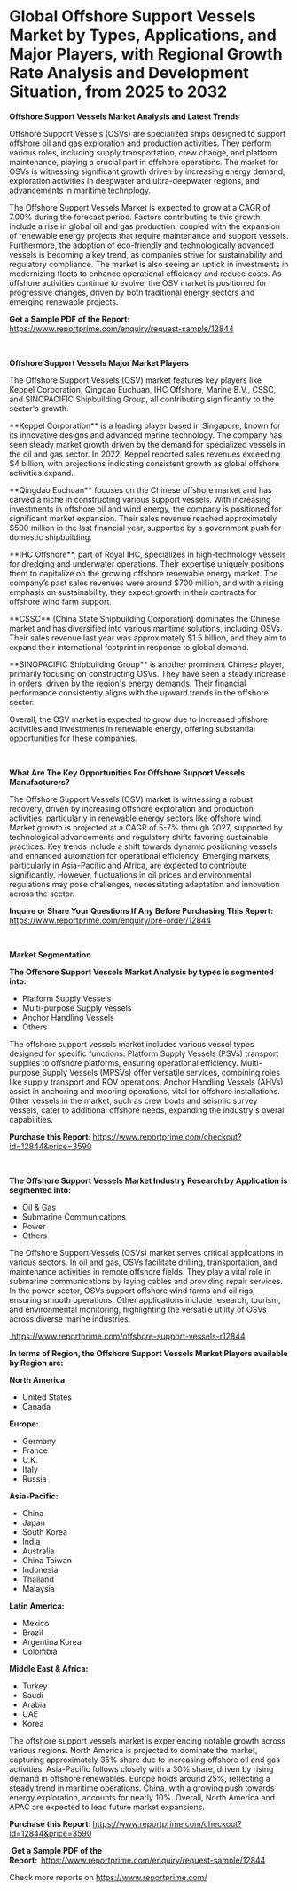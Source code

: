 <p><h1>Global Offshore Support Vessels Market by Types, Applications, and Major Players, with Regional Growth Rate Analysis and Development Situation, from 2025 to 2032</h1></p><p><strong>Offshore Support Vessels Market Analysis and Latest Trends</strong></p>
<p><p>Offshore Support Vessels (OSVs) are specialized ships designed to support offshore oil and gas exploration and production activities. They perform various roles, including supply transportation, crew change, and platform maintenance, playing a crucial part in offshore operations. The market for OSVs is witnessing significant growth driven by increasing energy demand, exploration activities in deepwater and ultra-deepwater regions, and advancements in maritime technology.</p><p>The Offshore Support Vessels Market is expected to grow at a CAGR of 7.00% during the forecast period. Factors contributing to this growth include a rise in global oil and gas production, coupled with the expansion of renewable energy projects that require maintenance and support vessels. Furthermore, the adoption of eco-friendly and technologically advanced vessels is becoming a key trend, as companies strive for sustainability and regulatory compliance. The market is also seeing an uptick in investments in modernizing fleets to enhance operational efficiency and reduce costs. As offshore activities continue to evolve, the OSV market is positioned for progressive changes, driven by both traditional energy sectors and emerging renewable projects.</p></p>
<p><strong>Get a Sample PDF of the Report:&nbsp;</strong> <a href="https://www.reportprime.com/enquiry/request-sample/12844?utm_campaign=3278&utm_medium=2&utm_source=Github&utm_content=ia&utm_term=19032025&utm_id=offshore-support-vessels">https://www.reportprime.com/enquiry/request-sample/12844</a></p>
<p>&nbsp;</p>
<p><strong>Offshore Support Vessels Major Market Players</strong></p>
<p><p>The Offshore Support Vessels (OSV) market features key players like Keppel Corporation, Qingdao Euchuan, IHC Offshore, Marine B.V., CSSC, and SINOPACIFIC Shipbuilding Group, all contributing significantly to the sector's growth.</p><p>**Keppel Corporation** is a leading player based in Singapore, known for its innovative designs and advanced marine technology. The company has seen steady market growth driven by the demand for specialized vessels in the oil and gas sector. In 2022, Keppel reported sales revenues exceeding $4 billion, with projections indicating consistent growth as global offshore activities expand.</p><p>**Qingdao Euchuan** focuses on the Chinese offshore market and has carved a niche in constructing various support vessels. With increasing investments in offshore oil and wind energy, the company is positioned for significant market expansion. Their sales revenue reached approximately $500 million in the last financial year, supported by a government push for domestic shipbuilding.</p><p>**IHC Offshore**, part of Royal IHC, specializes in high-technology vessels for dredging and underwater operations. Their expertise uniquely positions them to capitalize on the growing offshore renewable energy market. The company’s past sales revenues were around $700 million, and with a rising emphasis on sustainability, they expect growth in their contracts for offshore wind farm support.</p><p>**CSSC** (China State Shipbuilding Corporation) dominates the Chinese market and has diversified into various maritime solutions, including OSVs. Their sales revenue last year was approximately $1.5 billion, and they aim to expand their international footprint in response to global demand.</p><p>**SINOPACIFIC Shipbuilding Group** is another prominent Chinese player, primarily focusing on constructing OSVs. They have seen a steady increase in orders, driven by the region's energy demands. Their financial performance consistently aligns with the upward trends in the offshore sector.</p><p>Overall, the OSV market is expected to grow due to increased offshore activities and investments in renewable energy, offering substantial opportunities for these companies.</p></p>
<p>&nbsp;</p>
<p><strong>What Are The Key Opportunities For Offshore Support Vessels Manufacturers?</strong></p>
<p><p>The Offshore Support Vessels (OSV) market is witnessing a robust recovery, driven by increasing offshore exploration and production activities, particularly in renewable energy sectors like offshore wind. Market growth is projected at a CAGR of 5-7% through 2027, supported by technological advancements and regulatory shifts favoring sustainable practices. Key trends include a shift towards dynamic positioning vessels and enhanced automation for operational efficiency. Emerging markets, particularly in Asia-Pacific and Africa, are expected to contribute significantly. However, fluctuations in oil prices and environmental regulations may pose challenges, necessitating adaptation and innovation across the sector.</p></p>
<p><strong>Inquire or Share Your Questions If Any Before Purchasing This Report:</strong> <a href="https://www.reportprime.com/enquiry/pre-order/12844?utm_campaign=3278&utm_medium=2&utm_source=Github&utm_content=ia&utm_term=19032025&utm_id=offshore-support-vessels">https://www.reportprime.com/enquiry/pre-order/12844</a></p>
<p>&nbsp;</p>
<p><strong>Market Segmentation</strong></p>
<p><strong>The Offshore Support Vessels Market Analysis by types is segmented into:</strong></p>
<p><ul><li>Platform Supply Vessels</li><li>Multi-purpose Supply vessels</li><li>Anchor Handling Vessels</li><li>Others</li></ul></p>
<p><p>The offshore support vessels market includes various vessel types designed for specific functions. Platform Supply Vessels (PSVs) transport supplies to offshore platforms, ensuring operational efficiency. Multi-purpose Supply Vessels (MPSVs) offer versatile services, combining roles like supply transport and ROV operations. Anchor Handling Vessels (AHVs) assist in anchoring and mooring operations, vital for offshore installations. Other vessels in the market, such as crew boats and seismic survey vessels, cater to additional offshore needs, expanding the industry's overall capabilities.</p></p>
<p><strong>Purchase this Report:&nbsp;</strong><a href="https://www.reportprime.com/checkout?id=12844&price=3590&utm_campaign=3278&utm_medium=2&utm_source=Github&utm_content=ia&utm_term=19032025&utm_id=offshore-support-vessels">https://www.reportprime.com/checkout?id=12844&price=3590</a></p>
<p>&nbsp;</p>
<p><strong>The Offshore Support Vessels Market Industry Research by Application is segmented into:</strong></p>
<p><ul><li>Oil & Gas</li><li>Submarine Communications</li><li>Power</li><li>Others</li></ul></p>
<p><p>The Offshore Support Vessels (OSVs) market serves critical applications in various sectors. In oil and gas, OSVs facilitate drilling, transportation, and maintenance activities in remote offshore fields. They play a vital role in submarine communications by laying cables and providing repair services. In the power sector, OSVs support offshore wind farms and oil rigs, ensuring smooth operations. Other applications include research, tourism, and environmental monitoring, highlighting the versatile utility of OSVs across diverse marine industries.</p></p>
<p><a href="https://www.reportprime.com/offshore-support-vessels-r12844?utm_campaign=3278&utm_medium=2&utm_source=Github&utm_content=ia&utm_term=19032025&utm_id=offshore-support-vessels">&nbsp;https://www.reportprime.com/offshore-support-vessels-r12844</a></p>
<p><strong>In terms of Region, the Offshore Support Vessels Market Players available by Region are:</strong></p>
<p>
    <p> <strong> North America: </strong>
        <ul>
            <li>United States</li>
            <li>Canada</li>
        </ul>
        </p> 
    <p> <strong> Europe: </strong>
        <ul>
            <li>Germany</li>
            <li>France</li>
            <li>U.K.</li>
            <li>Italy</li>
            <li>Russia</li>
        </ul>
        </p> 
    <p> <strong> Asia-Pacific: </strong>
        <ul>
            <li>China</li>
            <li>Japan</li>
            <li>South Korea</li>
            <li>India</li>
            <li>Australia</li>
            <li>China Taiwan</li>
            <li>Indonesia</li>
            <li>Thailand</li>
            <li>Malaysia</li>
        </ul>
        </p> 
    <p> <strong> Latin America: </strong>
        <ul>
            <li>Mexico</li>
            <li>Brazil</li>
            <li>Argentina Korea</li>
            <li>Colombia</li>
        </ul>
        </p> 
    <p> <strong> Middle East & Africa: </strong>
        <ul>
            <li>Turkey</li>
            <li>Saudi</li>
            <li>Arabia</li>
            <li>UAE</li>
            <li>Korea</li>
        </ul>
    </p>
    </p>
<p><p>The offshore support vessels market is experiencing notable growth across various regions. North America is projected to dominate the market, capturing approximately 35% share due to increasing offshore oil and gas activities. Asia-Pacific follows closely with a 30% share, driven by rising demand in offshore renewables. Europe holds around 25%, reflecting a steady trend in maritime operations. China, with a growing push towards energy exploration, accounts for nearly 10%. Overall, North America and APAC are expected to lead future market expansions.</p></p>
<p><strong>Purchase this Report: </strong><a href="https://www.reportprime.com/checkout?id=12844&price=3590&utm_campaign=3278&utm_medium=2&utm_source=Github&utm_content=ia&utm_term=19032025&utm_id=offshore-support-vessels">https://www.reportprime.com/checkout?id=12844&price=3590</a></p>
<p>&nbsp;<strong>Get a Sample PDF of the Report:&nbsp;&nbsp;</strong><a href="https://www.reportprime.com/enquiry/request-sample/12844?utm_campaign=3278&utm_medium=2&utm_source=Github&utm_content=ia&utm_term=19032025&utm_id=offshore-support-vessels">https://www.reportprime.com/enquiry/request-sample/12844</a></p>
<p><strong></strong></p>
<p>Check more reports on <a href="https://www.reportprime.com/?utm_campaign=3278&utm_medium=2&utm_source=Github&utm_content=ia&utm_term=19032025&utm_id=offshore-support-vessels">https://www.reportprime.com/</a></p>